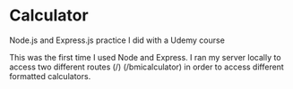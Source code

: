 # Calculator
Node.js and Express.js practice I did with a Udemy course

This was the first time I used Node and Express. I ran my server locally to access two different routes (/) (/bmicalculator) in order to access different formatted calculators.
